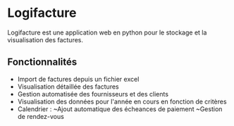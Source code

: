 # Logifacture

Logifacture est une application web en python pour le stockage et la visualisation des factures.

## Fonctionnalités

- Import de factures depuis un fichier excel
- Visualisation détaillée des factures
- Gestion automatisée des fournisseurs et des clients
- Visualisation des données pour l'année en cours en fonction de critères
- Calendrier :
    ~Ajout automatique des écheances de paiement
    ~Gestion de rendez-vous

